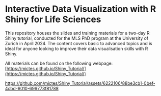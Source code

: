 # Interactive Data Visualization with R Shiny for Life Sciences

This repository houses the slides and training materials for a two-day R Shiny tutorial, conducted for the MLS PhD program at the University of Zurich in April 2024. The content covers basic to advanced topics and is ideal for anyone looking to improve their data visualisation skills with R Shiny.

All materials can be found on the following webpage: [https://mictes.github.io/Shiny_Tutorial/](https://mictes.github.io/Shiny_Tutorial/)


https://github.com/mictes/Shiny_Tutorial/assets/6222106/88be3cb1-0bef-4cbd-9010-699773f81788

